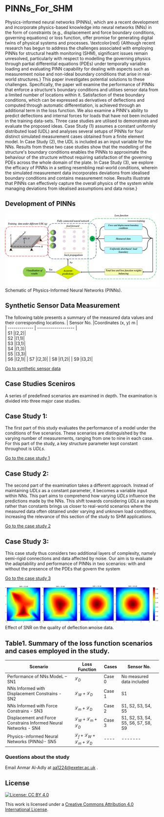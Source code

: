 # PINNs_For_SHM

Physics-informed neural networks (PINNs), which are a recent development and incorporate physics-based knowledge into neural networks (NNs) in the form of constraints (e.g., displacement and force boundary conditions, governing equations) or loss function, offer promise for generating digital twins of physical systems and processes. \textcolor{red} {Although recent research has begun to address the challenges associated with employing PINNs for structural health monitoring (SHM), significant issues remain unresolved, particularly with respect to modelling the governing physics through partial differential equations (PDEs) under temporally variable loading and evaluating PINN capability for dealing with aspects such as measurement noise and non-ideal boundary conditions that arise in real-world structures.} This paper investigates potential solutions to these challenges. Specifically, the paper will examine the performance of PINNs that enforce a structure's boundary conditions and utilises sensor data from a limited number of locations within it. Satisfaction of these boundary conditions, which can be expressed as derivatives of deflections and computed through automatic differentiation, is achieved through an additional term in the loss function. We also examine a PINN's ability to predict deflections and internal forces for loads that have not been included in the training data-sets. Three case studies are utilised to demonstrate and evaluate the proposed ideas. Case Study (1) assumes a constant uniformly distributed load (UDL) and analyses several setups of PINNs for four distinct simulated measurement cases obtained from a finite element model.  In Case Study (2), the UDL is included as an input variable for the NNs.  Results from these two case studies show that the modelling of the structure's boundary conditions enables the PINNs to approximate the behaviour of the structure without requiring satisfaction of the governing PDEs across the whole domain of the plate. In Case Study (3), we explore the efficacy of PINNs in a setting resembling real-world conditions, wherein the simulated measurement data incorporates deviations from idealised boundary conditions and contains measurement noise. Results illustrate that PINNs can effectively capture the overall physics of the system while managing deviations from idealised assumptions and data noise.}

## Development of PINNs
![alt text](https://github.com/AnmarAl-Adly/PINNs_FOR_SHM/blob/main/fig5.jpg)
Schematic of Physics-Informed Neural Networks (PINNs).
## Synthetic Sensor Data Measurement
The following table presents a summary of the measured data values and their corresponding locations.
| Sensor No.     |Coordinates (x, y) m |                                                                   
| -------------  | ------------------- |                                                    
| S1             |(2,2)|                                                     
| S2             |(1,1)|                                       
| S3             |(3,1)|                                                                
| S4             |(1,3)|                     
| S5             |(3,3)|       
| S6             |(2,1)|
| S7             |(2,3)|
| S8             |(1,2)|
| S9             |(3,2)|

[Go to synthetic sensor data](syntheticsensordata/)

## Case Studies Sceniros
A series of predefined scenarios are examined in depth. The examination is divided into three major case studies.
## Case Study 1: 
The first part of this study evaluates the performance of a model under the conditions of five scenarios. These scenarios are distinguished by the varying number of measurements, ranging from one to nine in each case. For this part of the study, a key structure parameter kept constant throughout is $UDLs$. 

[Go to the case study 1](./Case%20study_1/SN5)

## Case Study 2:
The second part of the examination takes a different approach. Instead of maintaining $UDLs$ as a constant parameter, it becomes a variable input within NNs. This part aims to comprehend how varying $UDLs$ influence the predictions made by the NNs. This shift towards considering $UDLs$ as inputs rather than constants brings us closer to real-world scenarios where the measured data often obtained under varying and unknown load conditions, increasing the relevance of this section of the study to SHM applications.

[Go to the case study 2](./Case%20study_2)

## Case Study 3: 
This case study thus considers two additional layers of complexity, namely semi-rigid connections and data affected by noise. Our aim is to evaluate the adaptability and performance of PINNs in two scenarios: with and without the presence of the PDEs that govern the system

[Go to the case study 3](.Case%20study_3/SN4)

![alt text](https://github.com/AnmarAl-Adly/PINNs_FOR_SHM/blob/main/SNR.png)
Effect of SNR on the quality of deflection 𝑤noise data.

## Table1. Summary of the loss function scenarios and cases employed in the study.

| Scenario      |Loss Function  |                                                      Cases         |Sensor No.     |               
| ------------- | ------------- |                                                      ------------- | ------------- |
| Performance of NNs ModeL – SN1           |$\mathcal{L}_D$|                                                     Case 0         |No measured data included|
| NNs Informed with Displacement Constrains - SN2        |$\mathcal{L}_W+\mathcal{L}_D$|                                       Case 1         |S1|
| NNs Informed with Force Constrains - SN3           |$\mathcal{L}_m +\mathcal{L}_D$|                                      Case 2         |S1, S2, S3, S4, S5|                           
|Displacement and Force Constrains Informed Neural Networks - SN4         |$\mathcal{L}_W + \mathcal{L}_m +\mathcal{L}_D$|                      Case 3         |S1, S2, S3, S4, S5, S6, S7, S8, S9|
|Physics-informed Neural Networks (PINNs)- SN5           |$\mathcal{L}_f + \mathcal{L}_W + \mathcal{L}_m +\mathcal{L}_D$|       ----          |-------|


### Questions about the study

Email Anmar Al-Adly at aa1224@exeter.ac.uk .

## License

[![License: CC BY 4.0](https://img.shields.io/badge/license-CC%20BY%204.0-lightgrey.svg)](https://creativecommons.org/licenses/by/4.0/)

This work is licensed under a [Creative Commons Attribution 4.0 International License](https://creativecommons.org/licenses/by/4.0/).
